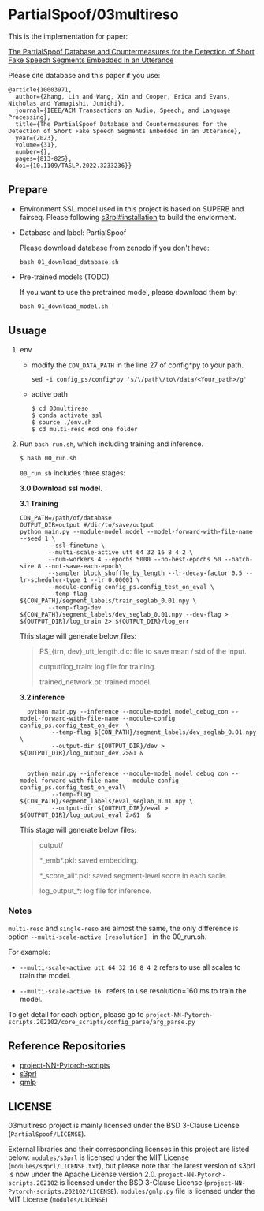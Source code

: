 # PartialSpoof/03multireso

This is the implementation for paper:

 [The PartialSpoof Database and Countermeasures for the Detection of Short Fake Speech Segments Embedded in an Utterance](https://ieeexplore.ieee.org/document/10003971)



Please cite database and this paper if you use:
```
@article{10003971,
  author={Zhang, Lin and Wang, Xin and Cooper, Erica and Evans, Nicholas and Yamagishi, Junichi},
  journal={IEEE/ACM Transactions on Audio, Speech, and Language Processing}, 
  title={The PartialSpoof Database and Countermeasures for the Detection of Short Fake Speech Segments Embedded in an Utterance}, 
  year={2023},
  volume={31},
  number={},
  pages={813-825},
  doi={10.1109/TASLP.2022.3233236}}
```



## Prepare

* Environment
  SSL model used in this project is based on SUPERB and fairseq. Please following [s3rpl#installation](https://github.com/s3prl/s3prl#installation) to build the enviorment. 


* Database and label: PartialSpoof

  Please download database from zenodo if you don't have:

  `bash 01_download_database.sh`



* Pre-trained models (TODO)

  If you want to use the pretrained model, please download them by:

  `bash 01_download_model.sh`



## Usuage

1. env
   * modify the `CON_DATA_PATH` in the line 27 of config\*py to your path.
   
     ```
     sed -i config_ps/config*py 's/\/path\/to\/data/<Your_path>/g'
     ```
   
     
   
   * active path
   
     ```shell
     $ cd 03multireso
     $ conda activate ssl
     $ source ./env.sh
     $ cd multi-reso #cd one folder
     ```
   



3. Run `bash run.sh`, which including training and inference.

   ```shell
   $ bash 00_run.sh
   ```

   `00_run.sh` includes three stages:

   

   **3.0 Download ssl model.**

   
   
   **3.1 Training**
   
   ```shell
   CON_PATH=/path/of/database
   OUTPUT_DIR=output #/dir/to/save/output
   python main.py --module-model model --model-forward-with-file-name --seed 1 \
           --ssl-finetune \
           --multi-scale-active utt 64 32 16 8 4 2 \
           --num-workers 4 --epochs 5000 --no-best-epochs 50 --batch-size 8 --not-save-each-epoch\
           --sampler block_shuffle_by_length --lr-decay-factor 0.5 --lr-scheduler-type 1 --lr 0.00001 \
           --module-config config_ps.config_test_on_eval \
           --temp-flag ${CON_PATH}/segment_labels/train_seglab_0.01.npy \
           --temp-flag-dev ${CON_PATH}/segment_labels/dev_seglab_0.01.npy --dev-flag >  ${OUTPUT_DIR}/log_train 2> ${OUTPUT_DIR}/log_err
   ```
   
   This stage will generate below files:
   
   >PS\_{trn, dev}\_utt_length.dic: file to save mean / std of the input.
   >
   >output/log_train:  log file for training.
   >
   >trained_network.pt: trained model.
   >
   
   
   
   **3.2 inference**
   
   ```shell
     python main.py --inference --module-model model_debug_con --model-forward-with-file-name --module-config config_ps.config_test_on_dev  \
            --temp-flag ${CON_PATH}/segment_labels/dev_seglab_0.01.npy \
            --output-dir ${OUTPUT_DIR}/dev > ${OUTPUT_DIR}/log_output_dev 2>&1 & 
   
   
     python main.py --inference --module-model model_debug_con --model-forward-with-file-name  --module-config config_ps.config_test_on_eval\
            --temp-flag ${CON_PATH}/segment_labels/eval_seglab_0.01.npy \
            --output-dir ${OUTPUT_DIR}/eval > ${OUTPUT_DIR}/log_output_eval 2>&1  &
   ```
   
   This stage will generate below files:
   
   >output/
   >
   >\*_emb\*.pkl: saved embedding.
   >
   >\*_score_ali\*.pkl: saved segment-level score in each sacle.
   >
   >log_output_\*: log file for inference.
   
   



### Notes

`multi-reso` and `single-reso` are almost the same, the only difference is option `--multi-scale-active [resolution] `  in the 00_run.sh. 

For example:

* ` --multi-scale-active utt 64 32 16 8 4 2 ` refers to use all scales to train the model.

* ` --multi-scale-active 16  ` refers to use resolution=160 ms to train the model.

To get detail for each option, please go to `project-NN-Pytorch-scripts.202102/core_scripts/config_parse/arg_parse.py`



## Reference Repositories

* [project-NN-Pytorch-scripts](https://github.com/nii-yamagishilab/project-NN-Pytorch-scripts)
* [s3prl](https://github.com/s3prl/s3prl)
* [gmlp](https://github.com/labmlai/annotated_deep_learning_paper_implementations/blob/aacd926dba97ba7a1d67a3631120c46d0670ba94/labml_nn/transformers/gmlp/__init__.py)





## LICENSE
03multireso project is mainly licensed under the BSD 3-Clause License (`PartialSpoof/LICENSE`). 

External libraries and their corresponding licenses in this project are listed below:
`modules/s3prl` is licensed under the MIT License (`modules/s3prl/LICENSE.txt`), but please note that the latest version of s3prl is now under the Apache License version 2.0. 
`project-NN-Pytorch-scripts.202102` is licensed under the BSD 3-Clause License (`project-NN-Pytorch-scripts.202102/LICENSE`). 
`modules/gmlp.py` file is licensed under the MIT License (`modules/LICENSE`)


